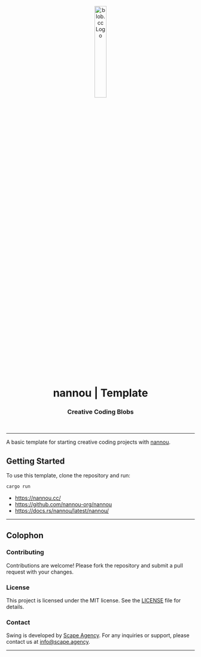 <p align="center">
    <img src="https://github.com/scape-agency/blob.cc/blob/54daa7b589f4294c7858b362013eb57ea525ab4e/res/logo/logo-07-topaz%400.3x.png" width="25%" height="25%" alt="blob.cc Logo">
</p>
<h1 align='center' style='border-bottom: none;'>nannou | Template</h1>
<h3 align='center'>Creative Coding Blobs</h3>
<br/>

---


A basic template for starting creative coding projects with [nannou](https://nannou.cc/).

## Getting Started

To use this template, clone the repository and run:

```bash
cargo run
```

- https://nannou.cc/
- https://github.com/nannou-org/nannou
- https://docs.rs/nannou/latest/nannou/


---

## Colophon

### Contributing

Contributions are welcome! Please fork the repository and submit a pull request with your changes.

### License

This project is licensed under the MIT license. See the [LICENSE](LICENSE) file for details.

### Contact

Swing is developed by [Scape Agency](https://www.scape.agency). For any inquiries or support, please contact us at [info@scape.agency](info@scape.agency).

---
